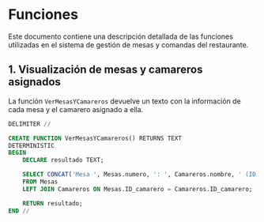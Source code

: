 # Funciones

Este documento contiene una descripción detallada de las funciones utilizadas en el sistema de gestión de mesas y comandas del restaurante.

## 1. Visualización de mesas y camareros asignados

La función `VerMesasYCamareros` devuelve un texto con la información de cada mesa y el camarero asignado a ella. 

```sql
DELIMITER //

CREATE FUNCTION VerMesasYCamareros() RETURNS TEXT
DETERMINISTIC
BEGIN
    DECLARE resultado TEXT;

    SELECT CONCAT('Mesa ', Mesas.numero, ': ', Camareros.nombre, ' (ID Camarero: ', Camareros.ID_camarero, ')') INTO resultado
    FROM Mesas
    LEFT JOIN Camareros ON Mesas.ID_camarero = Camareros.ID_camarero;

    RETURN resultado;
END //

